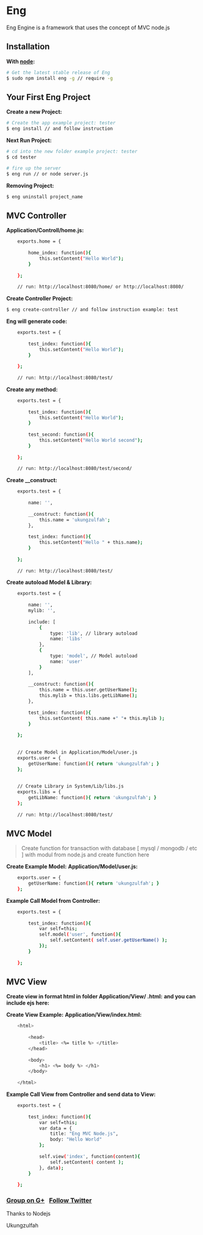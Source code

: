 Eng
===

Eng Engine is a framework that uses the concept of MVC node.js


## Installation

**With [node](http://nodejs.org):**
```sh
# Get the latest stable release of Eng
$ sudo npm install eng -g // require -g
```

## Your First Eng Project

**Create a new Project:**
```sh
# Create the app example project: tester
$ eng install // and follow instruction
```

**Next Run Project:**
```sh
# cd into the new folder example project: tester
$ cd tester

# fire up the server
$ eng run // or node server.js
```


**Removing Project:**
```sh
$ eng uninstall project_name
```

## MVC Controller

**Application/Controll/home.js:**
```sh
	exports.home = {
		
		home_index: function(){
			this.setContent("Hello World");
		}
		
	};
	
	// run: http://localhost:8080/home/ or http://localhost:8080/
```

**Create Controller Project:**
```sh
$ eng create-controller // and follow instruction example: test
```

**Eng will generate code:**
```sh
	exports.test = {
		
		test_index: function(){
			this.setContent("Hello World");
		}
		
	};
	
	// run: http://localhost:8080/test/
```

**Create any method:**
```sh
	exports.test = {
		
		test_index: function(){
			this.setContent("Hello World");
		}
		
		test_second: function(){
			this.setContent("Hello World second");
		}
		
	};
	
	// run: http://localhost:8080/test/second/
```

**Create __construct:**
```sh
	exports.test = {
		
		name: '',
		
		__construct: function(){
			this.name = 'ukungzulfah';
		},
		
		test_index: function(){
			this.setContent("Hello " + this.name);
		}
		
	};
	
	// run: http://localhost:8080/test/
```

**Create autoload Model & Library:**
```sh
	exports.test = {
		
		name: '',
		mylib: '',
		
		include: [
			{
				type: 'lib', // library autoload
				name: 'libs'
			},
			{
				type: 'model', // Model autoload
				name: 'user'
			}
		],
		
		__construct: function(){
			this.name = this.user.getUserName();
			this.mylib = this.libs.getLibName();
		},
		
		test_index: function(){
			this.setContent( this.name +" "+ this.mylib );
		}
		
	};
	
	
	// Create Model in Application/Model/user.js
	exports.user = {
		getUserName: function(){ return 'ukungzulfah'; }
	};
	
	
	// Create Library in System/Lib/libs.js
	exports.libs = {
		getLibName: function(){ return 'ukungzulfah'; }
	};
	
	// run: http://localhost:8080/test/
```


	
## MVC Model
> Create function for transaction with database [ mysql / mongodb / etc ] with modul from node.js and create function here


**Create Example Model:**
**Application/Model/user.js:**
```sh
	exports.user = {
		getUserName: function(){ return 'ukungzulfah'; }
	};
```
**Example Call Model from Controller:**
```sh
	exports.test = {
		
		test_index: function(){
			var self=this;
			self.model('user', function(){
				self.setContent( self.user.getUserName() );
			});
		}
		
	};
```


## MVC View
	
**Create view in format html in folder Application/View/ <view name> .html:**
**and you can include ejs here:**

**Create View Example:**
**Application/View/index.html:**
```sh
	<html>
	
		<head>
			<title> <%= title %> </title>
		</head>
		
		<body>
			<h1> <%= body %> </h1>
		</body>
		
	</html>
```
**Example Call View from Controller and send data to View:**
```sh
	exports.test = {
		
		test_index: function(){
			var self=this;
			var data = {
				title: "Eng MVC Node.js",
				body: "Hello World"
			};
			
			self.view('index', function(content){
				self.setContent( content );
			}, data);
		}
		
	};
```


### [Group on G+](https://plus.google.com/u/0/communities/109310640158616232259) &nbsp; [Follow Twitter](https://twitter.com/ukungzulfah)

Thanks to Nodejs

Ukungzulfah


